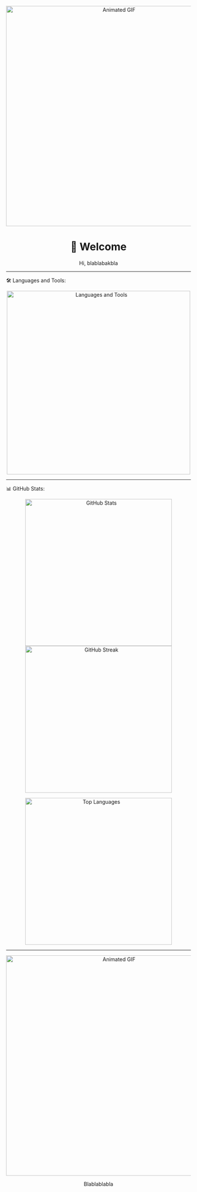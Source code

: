 <p align="center">
  <img src="https://i.gifer.com/Vp3L.gif" alt="Animated GIF" width="600"/>
</p>

<h1 align="center">👋 Welcome </h1>

<p align="center">
  Hi, blablabakbla
</p>

---

🛠 Languages and Tools:
<p align="center">
  <img src="path_to_your_uploaded_image.png" alt="Languages and Tools" width="500"/>
</p>

---

📊 GitHub Stats:
<p align="center">
  <img src="https://github-readme-stats.vercel.app/api?username=your_github_username&show_icons=true&theme=radical" alt="GitHub Stats" width="400"/>
  <img src="https://github-readme-streak-stats.herokuapp.com/?user=your_github_username&theme=radical" alt="GitHub Streak" width="400"/>
</p>

<p align="center">
  <img src="https://github-readme-stats.vercel.app/api/top-langs/?username=your_github_username&layout=compact&theme=radical" alt="Top Languages" width="400"/>
</p>

---

<p align="center">
  <img src="https://i.gifer.com/Vp3L.gif" alt="Animated GIF" width="600"/>
</p>

<p align="center">
  Blablablabla 
</p>
